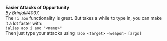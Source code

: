 **Easier Attacks of Opportunity**  
*By Brinjal#4037.*  
The `!i aoo` functionality is great. But takes a while to type in, you can make it a lot faster with:  
`!alias aoo i aoo "<name>"`  
Then just type your attacks using `!aoo <target> <weapon> [args]`